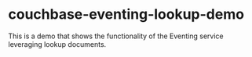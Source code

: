 # couchbase-eventing-lookup-demo
This is a demo that shows the functionality of the Eventing service leveraging lookup documents.
